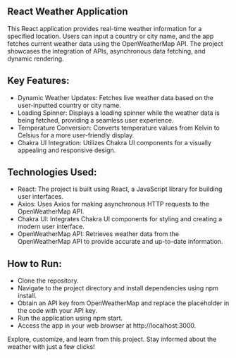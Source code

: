 ## React Weather Application
This React application provides real-time weather information for a specified location. Users can input a country or city name, and the app fetches current weather data using the OpenWeatherMap API. The project showcases the integration of APIs, asynchronous data fetching, and dynamic rendering.

## Key Features:
- Dynamic Weather Updates: Fetches live weather data based on the user-inputted country or city name.
- Loading Spinner: Displays a loading spinner while the weather data is being fetched, providing a seamless user experience.
- Temperature Conversion: Converts temperature values from Kelvin to Celsius for a more user-friendly display.
- Chakra UI Integration: Utilizes Chakra UI components for a visually appealing and responsive design.

## Technologies Used:
- React: The project is built using React, a JavaScript library for building user interfaces.
- Axios: Uses Axios for making asynchronous HTTP requests to the OpenWeatherMap API.
- Chakra UI: Integrates Chakra UI components for styling and creating a modern user interface.
- OpenWeatherMap API: Retrieves weather data from the OpenWeatherMap API to provide accurate and up-to-date information.

## How to Run:
- Clone the repository.
- Navigate to the project directory and install dependencies using npm install.
- Obtain an API key from OpenWeatherMap and replace the placeholder in the code with your API key.
- Run the application using npm start.
- Access the app in your web browser at http://localhost:3000.

Explore, customize, and learn from this project. Stay informed about the weather with just a few clicks!
